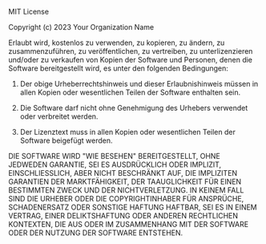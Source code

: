 MIT License

Copyright (c) 2023 Your Organization Name

Erlaubt wird, kostenlos zu verwenden, zu kopieren, zu ändern, zu zusammenzuführen, zu veröffentlichen, zu vertreiben, zu unterlizenzieren und/oder zu verkaufen von Kopien der Software und Personen, denen die Software bereitgestellt wird, es unter den folgenden Bedingungen:

1. Der obige Urheberrechtshinweis und dieser Erlaubnishinweis müssen in allen Kopien oder wesentlichen Teilen der Software enthalten sein.

2. Die Software darf nicht ohne Genehmigung des Urhebers verwendet oder verbreitet werden.

3. Der Lizenztext muss in allen Kopien oder wesentlichen Teilen der Software beigefügt werden.

DIE SOFTWARE WIRD "WIE BESEHEN" BEREITGESTELLT, OHNE JEDWEDEN GARANTIE, SEI ES AUSDRÜCKLICH ODER IMPLIZIT, EINSCHLIESSLICH, ABER NICHT BESCHRÄNKT AUF, DIE IMPLIZITEN GARANTIEN DER MARKTFÄHIGKEIT, DER TAAUGLICHKEIT FÜR EINEN BESTIMMTEN ZWECK UND DER NICHTVERLETZUNG. IN KEINEM FALL SIND DIE URHEBER ODER DIE COPYRIGHTINHABER FÜR ANSPRÜCHE, SCHADENERSATZ ODER SONSTIGE HAFTUNG HAFTBAR, SEI ES IN EINEM VERTRAG, EINER DELIKTSHAFTUNG ODER ANDEREN RECHTLICHEN KONTEXTEN, DIE AUS ODER IM ZUSAMMENHANG MIT DER SOFTWARE ODER DER NUTZUNG DER SOFTWARE ENTSTEHEN.